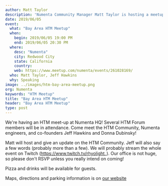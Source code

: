 ```yaml
---
author: Matt Taylor
description: 'Numenta Community Manager Matt Taylor is hosting a meetup at Numenta HQ in Redwood City, CA.  RSVP to reserve your spot; meet the community, Numenta engineers and Numenta co-founders Jeff Hawkins and Donna Dubinsky. Matt and Jeff will speak and we will stream the event live on Twitch.'
date: 2019/06/05
event:
  what: "Bay Area HTM Meetup"
  when:
    begin: 2019/06/05 19:00 PM
    end: 2019/06/05 20:30 PM
  where:
    desc: "Numenta"
    city: Redwood City
    state: California
    country:
    web: https://www.meetup.com/numenta/events/261028169/
  who: Matt Taylor, Jeff Hawkins
  why: Speaking
image: ../images/htm-bay-area-meetup.png
org: Numenta
keywords: "HTM Meetup"
title: "Bay Area HTM Meetup"
header: "Bay Area HTM Meetup"
type: post
---
```


We're having an HTM meet-up at Numenta HQ! Several HTM Forum members will be in attendance. Come meet the HTM Community, Numenta engineers, and co-founders Jeff Hawkins and Donna Dubinsky!

Matt will host and give an update on the HTM Community. Jeff will also say a few words (probably more than a few). We will probably stream the whole event on Twitch (https://www.twitch.tv/rhyolight_). Our office is not huge, so please don't RSVP unless you really intend on coming!

Pizza and drinks will be available for guests.

Maps, directions and parking information is on [our website](/contact/)
